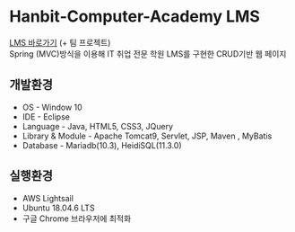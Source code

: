 # Hanbit-Computer-Academy LMS

[LMS 바로가기](http://3.38.213.210/lms/login) (+ 팀 프로젝트)<br>
Spring (MVC)방식을 이용해 IT 취업 전문 학원 LMS를 구현한 CRUD기반 웹 페이지

## 개발환경

* OS - Window 10
* IDE - Eclipse
* Language - Java, HTML5, CSS3, JQuery
* Library & Module - Apache Tomcat9, Servlet, JSP, Maven , MyBatis
* Database - Mariadb(10.3), HeidiSQL(11.3.0)

## 실행환경

* AWS Lightsail
* Ubuntu 18.04.6 LTS
* 구글 Chrome 브라우저에 최적화

